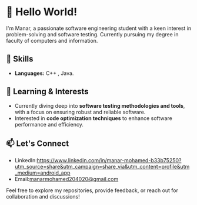 # 👋 Hello World! 

I'm Manar, a passionate software engineering student with a keen interest in problem-solving and software testing. Currently pursuing my degree in faculty of computers and information.

## 🔧 Skills

- **Languages:** C++ , Java.


## 🌱 Learning & Interests

- Currently diving deep into **software testing methodologies and tools**, with a focus on ensuring robust and reliable software.
- Interested in **code optimization techniques** to enhance software performance and efficiency.


## 📫 Let's Connect

- LinkedIn:https://www.linkedin.com/in/manar-mohamed-b33b75250?utm_source=share&utm_campaign=share_via&utm_content=profile&utm_medium=android_app
- Email:manarmohamed204020@gmail.com


Feel free to explore my repositories, provide feedback, or reach out for collaboration and discussions!


